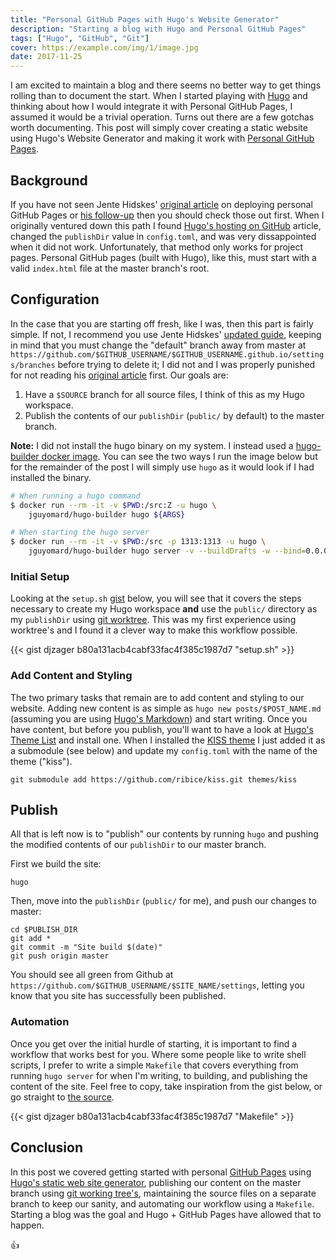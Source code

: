 ```yaml
---
title: "Personal GitHub Pages with Hugo's Website Generator"
description: "Starting a blog with Hugo and Personal GitHub Pages"
tags: ["Hugo", "GitHub", "Git"]
cover: https://example.com/img/1/image.jpg
date: 2017-11-25
---
```


I am excited to maintain a blog and there seems no better way to
get things rolling than to document the start. When I started playing with
[Hugo](https://gohugo.io) and thinking about how I would integrate it with
Personal GitHub Pages, I assumed it would be a trivial operation. Turns out
there are a few gotchas worth documenting. This post will simply cover
creating a static website using Hugo's Website Generator and making it work
with [Personal GitHub Pages](https://pages.github.com/).

## Background

If you have not seen Jente Hidskes' [original article](https://hjdskes.github.io/blog/deploying-hugo-on-personal-gh-pages/)
on deploying personal GitHub Pages or [his follow-up](https://hjdskes.github.io/blog/update-deploying-hugo-on-personal-gh-pages/)
then you should check those out first. When I originally ventured down
this path I found [Hugo's hosting on GitHub](https://gohugo.io/hosting-and-deployment/hosting-on-github/)
article, changed the `publishDir` value in `config.toml`, and was very
dissappointed when it did not work. Unfortunately, that method only works for project pages.
Personal GitHub pages (built with Hugo), like this, must start with a valid
`index.html` file at the master branch's root.

## Configuration

In the case that you are starting off fresh, like I was, then this part is
fairly simple. If not, I recommend you use Jente Hidskes' [updated guide](https://hjdskes.github.io/blog/update-deploying-hugo-on-personal-gh-pages/),
keeping in mind that you must change the "default" branch away from master at
`https://github.com/$GITHUB_USERNAME/$GITHUB_USERNAME.github.io/settings/branches`
before trying to delete it; I did not and I was
properly punished for not reading his [original article](https://hjdskes.github.io/blog/deploying-hugo-on-personal-gh-pages/)
first. Our goals are:

1. Have a `$SOURCE` branch for all source files, I think of this as my Hugo workspace.
1. Publish the contents of our `publishDir` (`public/` by default) to the
   master branch.

**Note:** I did not install the hugo binary on my system. I instead used a
[hugo-builder docker image](https://hub.docker.com/r/jguyomard/hugo-builder/).
You can see the two ways I run the image below but for the remainder of the
post I will simply use `hugo` as it would look if I had installed the binary.

```bash
# When running a hugo command
$ docker run --rm -it -v $PWD:/src:Z -u hugo \
    jguyomard/hugo-builder hugo ${ARGS}

# When starting the hugo server
$ docker run --rm -it -v $PWD:/src -p 1313:1313 -u hugo \
    jguyomard/hugo-builder hugo server -v --buildDrafts -w --bind=0.0.0.0
```

### Initial Setup

Looking at the `setup.sh`
[gist](https://gist.github.com/djzager/b80a131acb4cabf33fac4f385c1987d7/raw/28e860cc3445ad81756eb028f7c6c154d8bf0097/setup.sh)
below, you will see that it covers the steps necessary to create my Hugo
workspace **and** use the `public/` directory as my `publishDir` using
[git worktree](https://git-scm.com/docs/git-worktree). This was my first
experience using worktree's and I found it a clever way to make this workflow
possible.

{{< gist djzager b80a131acb4cabf33fac4f385c1987d7 "setup.sh" >}}

### Add Content and Styling

The two primary tasks that remain are to add content and styling to our
website. Adding new content is as simple as `hugo new posts/$POST_NAME.md`
(assuming you are using [Hugo's
Markdown](https://gohugo.io/content-management/formats/)) and start writing.
Once you have content, but before you publish, you'll want to have a look at
[Hugo's Theme List](https://themes.gohugo.io/) and install one. When I
installed the [KISS theme](https://themes.gohugo.io/kiss/) I just added it
as a submodule (see below) and update my `config.toml` with the name of the
theme ("kiss").

```
git submodule add https://github.com/ribice/kiss.git themes/kiss
```

## Publish

All that is left now is to "publish" our contents by running `hugo` and pushing
the modified contents of our `publishDir` to our master branch.

First we build the site:

```
hugo
```

Then, move into the `publishDir` (`public/` for me), and push our changes to
master:

```
cd $PUBLISH_DIR
git add *
git commit -m "Site build $(date)"
git push origin master
```

You should see all green from Github at
`https://github.com/$GITHUB_USERNAME/$SITE_NAME/settings`, letting you know
that you site has successfully been published.

### Automation

Once you get over the initial hurdle of starting, it is important to find a
workflow that works best for you. Where some people like to write shell
scripts, I prefer to write a simple `Makefile` that covers everything from
running `hugo server` for when I'm writing, to building, and
publishing the content of the site. Feel free to copy, take inspiration from
the gist below, or go straight to
[the source](https://github.com/djzager/djzager.github.io).

{{< gist djzager b80a131acb4cabf33fac4f385c1987d7 "Makefile" >}}

## Conclusion

In this post we covered getting started with personal
[GitHub Pages](https://pages.github.com/) using
[Hugo's static web site generator](https://gohugo.io/),
publishing our content on the master branch using
[git working tree's](https://git-scm.com/docs/git-worktree),
maintaining the source files on a separate branch
to keep our sanity, and automating our workflow using a `Makefile`. Starting a
blog was the goal and Hugo + GitHub Pages have allowed that to happen.

:thumbsup:

